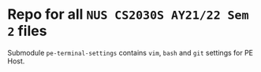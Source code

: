 # Repo for all `NUS CS2030S AY21/22 Sem 2` files

Submodule `pe-terminal-settings` contains `vim`, `bash` and `git` settings for PE Host.
